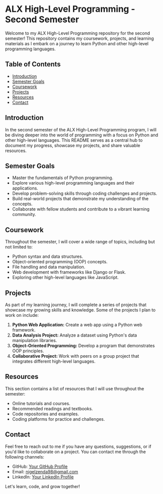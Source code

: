 # ALX High-Level Programming - Second Semester

Welcome to my ALX High-Level Programming repository for the second semester! This repository contains my coursework, projects, and learning materials as I embark on a journey to learn Python and other high-level programming languages.

## Table of Contents

- [Introduction](#introduction)
- [Semester Goals](#semester-goals)
- [Coursework](#coursework)
- [Projects](#projects)
- [Resources](#resources)
- [Contact](#contact)

## Introduction

In the second semester of the ALX High-Level Programming program, I will be diving deeper into the world of programming with a focus on Python and other high-level languages. This README serves as a central hub to document my progress, showcase my projects, and share valuable resources.

## Semester Goals

- Master the fundamentals of Python programming.
- Explore various high-level programming languages and their applications.
- Develop problem-solving skills through coding challenges and projects.
- Build real-world projects that demonstrate my understanding of the concepts.
- Collaborate with fellow students and contribute to a vibrant learning community.

## Coursework

Throughout the semester, I will cover a wide range of topics, including but not limited to:

- Python syntax and data structures.
- Object-oriented programming (OOP) concepts.
- File handling and data manipulation.
- Web development with frameworks like Django or Flask.
- Exploring other high-level languages like JavaScript.

## Projects

As part of my learning journey, I will complete a series of projects that showcase my growing skills and knowledge. Some of the projects I plan to work on include:

1. **Python Web Application:** Create a web app using a Python web framework.
2. **Data Analysis Project:** Analyze a dataset using Python's data manipulation libraries.
3. **Object-Oriented Programming:** Develop a program that demonstrates OOP principles.
4. **Collaborative Project:** Work with peers on a group project that integrates different high-level languages.

## Resources

This section contains a list of resources that I will use throughout the semester:

- Online tutorials and courses.
- Recommended readings and textbooks.
- Code repositories and examples.
- Coding platforms for practice and challenges.

## Contact

Feel free to reach out to me if you have any questions, suggestions, or if you'd like to collaborate on a project. You can contact me through the following channels:

- GitHub: [Your GitHub Profile](https://github.com/Heavenboi)
- Email: nigelzenda98@gmail.com
- LinkedIn: [Your LinkedIn Profile](https://www.linkedin.com/in/nigel-zenda-738416146)

Let's learn, code, and grow together!

